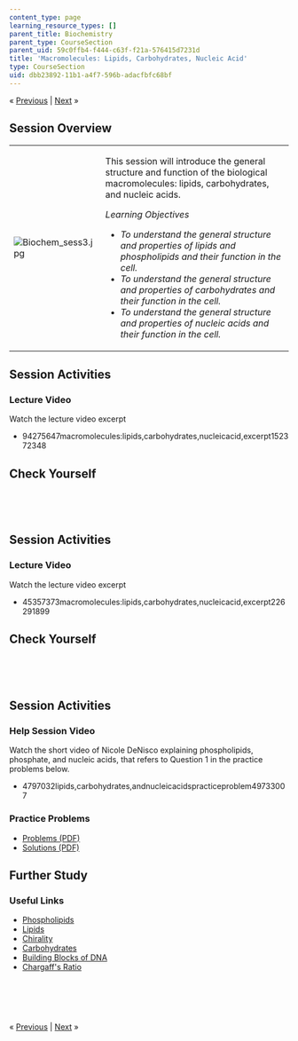 ```yaml
---
content_type: page
learning_resource_types: []
parent_title: Biochemistry
parent_type: CourseSection
parent_uid: 59c0ffb4-f444-c63f-f21a-576415d7231d
title: 'Macromolecules: Lipids, Carbohydrates, Nucleic Acid'
type: CourseSection
uid: dbb23892-11b1-a4f7-596b-adacfbfc68bf
---
```

<p class="sc_nav">&laquo; <a class="sc_prev" href="./resolveuid/744f8f0d6a1f189bb5d207ad8b5cc8f7">Previous</a> | <a class="sc_next" href="./resolveuid/480f15d7bdab9947028ac0770af7091e">Next</a> &raquo;</p> <h2 class="subhead">Session Overview</h2> <table class="sc_overview">     <tbody>         <tr>             <td><img src="./resolveuid/0886afe872b0b603d72dbea8cf140bd4" alt="Biochem_sess3.jpg" /></td>             <td><p>This session will introduce the general structure and function of the biological macromolecules: lipids, carbohydrates, and nucleic acids.</p>             <p><em>Learning Objectives </em></p>             <ul class="arrow">                 <li><em>To understand the general structure and properties of lipids and phospholipids and their function in the cell.</em></li>                 <li><em>To understand the general structure and properties of carbohydrates and their function in the cell.</em></li>                 <li><em>To understand the general structure and properties of nucleic acids and their function in the cell.</em></li>             </ul></td>         </tr>     </tbody> </table> <h2 class="subhead">Session Activities</h2> <h3 class="subsubhead">Lecture Video</h3> <p>Watch the lecture video excerpt</p> <ul class="arrow">     <li>94275647macromolecules:lipids,carbohydrates,nucleicacid,excerpt152372348</li> </ul> <h2 class="subhead">Check Yourself</h2> <div id="quizArea">&nbsp;</div> <script type="text/javascript" src="/scripts/jquery-1.3.2.min.js"></script> <script type="text/javascript" src="/scripts/jQuizMe-uncompressed.js"></script> <script type="text/javascript">
// There was an extra comma at the end of multiList array.
$( function($){
	var quizMulti = {
    multiList: [
	{
        ques: 'Which of the following statements is true for phospholipid molecules?<ol type="a"><li>The polar end of phospholipids would contain carbon and phosphorous and oxygen.</li><li>The non-polar end of phospholipids would contain almost exclusively carbon and hydrogen.</li><li>The polar end of phospholipids would form hydrogen bonds with water.</li><li>The non-polar end of phospholipids associate with the cytoplasm of the cell.</li></ol>',
        ans: "a,b,c",
        ansSel: ["a,b,c, and d", "b,c,d", "a,c"],
        ansInfo: ""
    },
	{
        ques: 'Which of the following statements is true for carbohydrate molecules? <ol type="a"><li>The general structure can abbreviated as (CH<sub>2</sub>O)n.</li><li>A disaccharide can be formed by a condensation reaction between two glucose molecules.</li><li>Carbohydrates can be used as an energy source for cells.</li><li>Carbohydrates can be used as a structural molecule.</li></ol>',
        ans: "a,b,c, and d",
        ansSel: ["a,b", "c,d", "b,c"],
        ansInfo: ""
    }]
	};
	var options = {
		allRandom: false,
		Random: false,
		help: "",
		showHTML: false,
		animationType: 0,
		showWrongAns: true,
		title: "Concept test 1",	 
};
$("#quizArea").jQuizMe(quizMulti, options);
});
</script> <p>&nbsp;</p> <h2 class="subhead">Session Activities</h2> <h3 class="subsubhead">Lecture Video</h3> <p>Watch the lecture video excerpt</p> <ul class="arrow">     <li>45357373macromolecules:lipids,carbohydrates,nucleicacid,excerpt226291899</li> </ul> <h2 class="subhead">Check Yourself</h2> <div id="quizArea2">&nbsp;</div> <script type="text/javascript" src="/scripts/jquery-1.3.2.min.js"></script> <script type="text/javascript" src="/scripts/jQuizMe-uncompressed.js"></script> <script type="text/javascript">
// There was an extra comma at the end of multiList array.
$( function($){
	var quizMulti = {
    multiList: [
	{
        ques: "Nucleotides and nucleic acid polymers have a polarity with respect to their structure.  Which of the following would be attached to the 5’ carbon of the ribose of the first nucleotide in a polymer?",
        ans: "A phosphate group",
        ansSel: ["A hydroxyl group", "A nitrogenous base", "Another nucleotide"],
        ansInfo: ""
    },
	{
        ques: 'How do the monomers found in DNA differ from the monomers found in RNA? Choose all that apply. <ol type="a"><li>DNA incorporates four different nitrogenous bases, RNA incorporates three different nitrogenous bases.</li><li>Thymidine is found in DNA but not RNA.</li><li>There is a 3’ hydroxyl on the RNA monomer, but not on the DNA monomer.</li><li>There is a 2’ hydroxyl on the RNA monomer, but not on the DNA monomer.</li></ol>',
        ans: "b, d",
        ansSel: ["a, b", "c, d", "a, c"],
        ansInfo: ""
    }]
	};
	var options = {
		allRandom: false,
		Random: false,
		help: "",
		showHTML: false,
		animationType: 0,
		showWrongAns: true,
		title: "Concept test 2",	 
};
$("#quizArea2").jQuizMe(quizMulti, options);
});
</script> <p>&nbsp;</p> <h2 class="subhead">Session Activities</h2> <h3 class="subsubhead">Help Session Video</h3> <p>Watch the short video of Nicole DeNisco explaining phospholipids, phosphate, and nucleic acids, that refers to Question 1 in the practice problems below.</p> <ul class="arrow">     <li>4797032lipids,carbohydrates,andnucleicacidspracticeproblem49733007</li> </ul> <h3 class="subsubhead">Practice Problems</h3> <ul class="arrow">     <li><a href="./resolveuid/41d1c1f850caeebb8ba7e32830c9da55">Problems (PDF)</a></li>     <li><a href="./resolveuid/a7768ab855fe720fdb5b53b5ee2a8855">Solutions (PDF)</a></li> </ul> <h2 class="subhead">Further Study</h2> <h3 class="subsubhead">Useful Links</h3> <ul class="arrow">     <li><a href="http://www.biology-pages.info/P/Phospholipids.html">Phospholipids</a></li>     <li><a href="https://www.youtube.com/watch?v=VGHD9e3yRIU">Lipids</a></li>     <li><a href="http://www.nobelprize.org/nobel_prizes/chemistry/laureates/2001/illpres/game.html">Chirality</a></li>     <li><a href="http://www.biology-pages.info/C/Carbohydrates.html">Carbohydrates</a></li>     <li><a href="https://www.biointeractive.org/classroom-resources/building-blocks-dna">Building Blocks of DNA</a></li>     <li><a href="https://www.biointeractive.org/classroom-resources/chargaffs-ratio">Chargaff's Ratio</a></li> </ul> <h3 class="subsubhead">&nbsp;</h3> <p>&nbsp;</p> <p class="sc_nav_bottom">&laquo; <a class="sc_prev" href="./resolveuid/744f8f0d6a1f189bb5d207ad8b5cc8f7">Previous</a> | <a class="sc_next" href="./resolveuid/480f15d7bdab9947028ac0770af7091e">Next</a> &raquo;</p>